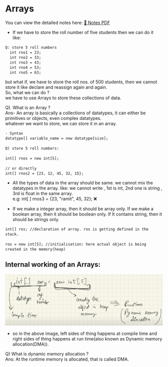 # Arrays

You can view the detailed notes here: [📄 Notes PDF](notes.pdf)

- If we have to store the roll number of five students then we can do it like: <br>
````  
Q: store 5 roll numbers
  int rno1 = 23; 
  int rno2 = 33;
  int rno3 = 43;
  int rno4 = 53;
  int rno5 = 63;
````
but what if, we have to store the roll nos. of 500 students, then we cannot store it like declare and reassign again and again. <br>
So, what we can do ? <br>
we have to use Arrays to store these collections of data. <br>

Q). What is an Array ? <br>
Ans- An array is basically a collections of datatypes, it can either be primitives or objects,
even complex datatypes. <br>
whatever we want to store, we can store  it in an array.

````
- Syntax
datatype[] variable_name = new datatype[size];

Q) store 5 roll numbers:

int[] rnos = new int[5];

// or directly
int[] rnos2 = {23, 12, 45, 32, 15};
````
- All the types of data in the array should be same. we cannot mix the datatypes in the array.
like: we cannot write , 1st is int, 2nd one is string , 3rd is float in the same array. <br>
e.g: int[ ] rnos3 = {23, "ramit", 45, 32};  ❌


- If we make a integer array, then it  should be array only. If we make a boolean array, then it should be boolean only. If It contains string, then it should be strings only.

````
int[] ros; //declaration of array. ros is getting defined in the stack.

ros = new int[5]; //initialisation: here actual object is being created in the memory(heap)
````

## Internal working of an Arrays:

![img_1.png](img_1.png)

- so in the above image, left sides of thing happens at compile time and right sides of thing happens at run time(also known as Dynamic memory allocation(DMA)). <br>

Q) What is dynamic memory allocation ? <br>
Ans:  At the runtime memory is allocated, that is called DMA.









